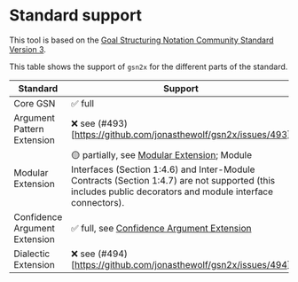 
# Standard support

This tool is based on the [Goal Structuring Notation Community Standard Version 3](https://scsc.uk/r141C:1).

This table shows the support of `gsn2x` for the different parts of the standard.

| Standard                    | Support                                                               |
|-----------------------------|-----------------------------------------------------------------------|
|Core GSN                     | &#9989; full                                                          |
|Argument Pattern Extension   | &#10060; see (#493)[https://github.com/jonasthewolf/gsn2x/issues/493] |
|Modular Extension            | &#128993; partially, see [Modular Extension](./mod_extension.md); Module Interfaces (Section 1:4.6) and Inter-Module Contracts (Section 1:4.7) are not supported (this includes public decorators and module interface connectors). |
|Confidence Argument Extension| &#9989; full, see [Confidence Argument Extension](./confidence.md)    |
|Dialectic Extension          | &#10060; see (#494)[https://github.com/jonasthewolf/gsn2x/issues/494] |
